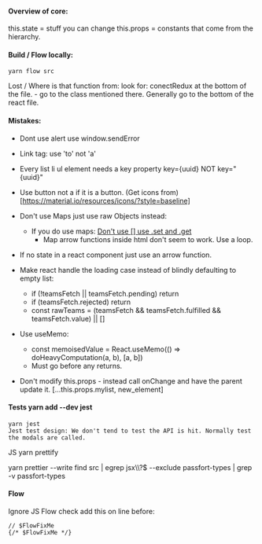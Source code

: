 
#### Overview of core:
this.state = stuff you can change
this.props = constants that come from the hierarchy.

#### Build / Flow locally:

    yarn flow src

Lost / Where is that function from:
look for: conectRedux at the bottom of the file. - go to the class mentioned there.
Generally go to the bottom of the react file.

#### Mistakes:

* Dont use alert use window.sendError
* Link tag: use 'to' not 'a'
* Every list li ul element needs a key property key={uuid} NOT key="{uuid}"
* Use button not a if it is a button.
    (Get icons from)[https://material.io/resources/icons/?style=baseline]
* Don't use Maps just use raw Objects instead:
    * If you do use maps: [Don't use [] use .set and .get](https://javascript.info/map-set#object-fromentries-object-from-map)
        * Map arrow functions inside html don't seem to work. Use a loop.
* If no state in a react component just use an arrow function.
* Make react handle the loading case instead of blindly defaulting to empty list:
    * if (!teamsFetch || teamsFetch.pending) return <Loading />
    * if (teamsFetch.rejected) return <Error />
    * const rawTeams = (teamsFetch && teamsFetch.fulfilled && teamsFetch.value) || []
* Use useMemo:
    * const memoisedValue = React.useMemo(() => doHeavyComputation(a, b), [a, b])
    * Must go before any returns. 

* Don't modify this.props - instead call onChange and have the parent update it.  [...this.props.mylist, new_element]

#### Tests yarn add --dev jest

    yarn jest
    Jest test design: We don't tend to test the API is hit. Normally test the modals are called.

JS yarn prettify

yarn prettier --write find src | egrep jsx\\\\?$ --exclude passfort-types | grep -v passfort-types


#### Flow
Ignore JS Flow check add this on line before:

    // $FlowFixMe
    {/* $FlowFixMe */}

